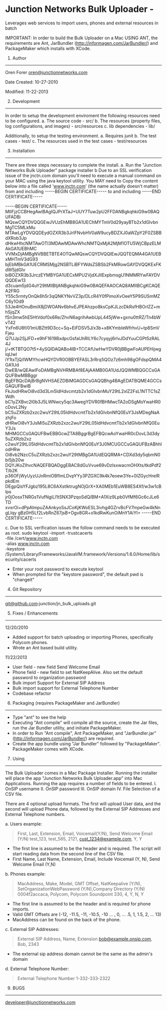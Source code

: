 Junction Networks Bulk Uploader -
===========================================================================================
Leverages web services to import users, phones and external resources in batch

IMPORTANT: In order to build the Bulk Uploader on a Mac USING ANT, the requirements are Ant,
JarBundler (http://informagen.com/JarBundler/) and PackageMaker which installs with XCode.

1. Author
---------------------------------------------------------------------------------------------
Oren Forer
oren@junctionnetworks.com

Date Created:
10-27-2010

Modified:
11-22-2013


2. Development
----------------------------------------------------------------------------------------------
In order to setup the development enviroment the following resources need to be configured.
a. The source code - src/
b. The resources (property files, log configurations,  and images) - src/resources
c. lib dependencies - lib/

Additionally, to setup the testing environment.
a. Requires junit
b. The test cases - test/
c. The resources used in the test cases  - test/resources


3. Installation
-----------------------------------------------------------------------------------------------
There are three steps necessary to complete the install.
a. Run the "Junction Networks Bulk Uploader" package installer
b  Due to an SSL verification issue of the jnctn.com domain you'll need to execute a manual
command on your MAC using the java keytool utility.  You MAY need to Copy the content below
into a file called 'www.jnctn.com' (the name actually doesn't matter) from and including
-----BEGIN CERTIFICATE-----  to and including -----END CERTIFICATE-----

-----BEGIN CERTIFICATE-----
MIIFjzCCBHegAwIBAgIQJPrXTaJ+UUY7Tuw2pU2FFDANBgkqhkiG9w0BAQUFADBi
MQswCQYDVQQGEwJVUzEhMB8GA1UEChMYTmV0d29yayBTb2x1dGlvbnMgTC5MLkMu
MTAwLgYDVQQDEydOZXR3b3JrIFNvbHV0aW9ucyBDZXJ0aWZpY2F0ZSBBdXRob3Jp
dHkwHhcNMTAwOTI3MDAwMDAwWhcNMTQxMjA2MjM1OTU5WjCBpzELMAkGA1UEBhMC
VVMxDjAMBgNVBBETBTE4OTQwMQswCQYDVQQIEwJQQTEQMA4GA1UEBxMHTmV3dG93
bjEbMBkGA1UECRMSMjg2NSBTLiBFYWdsZSBSb2FkMRowGAYDVQQKExFKdW5jdGlv
biBOZXR3b3JrczEYMBYGA1UECxMPU2VjdXJlIExpbmsgU1NMMRYwFAYDVQQDEw13
d3cuam5jdG4uY29tMIIBIjANBgkqhkiG9w0BAQEFAAOCAQ8AMIIBCgKCAQEA2FRG
Y55c5rmtyOnQk6h5r3qQNKYNvVZ3p/DLcR4Y0fPimoXvOeeY5P9SUSmMZC6y1Od9
53Je4HOnuBmiX8jDWOANv6bhvEJPEAhzpo8ksCpKJLzcDkRsfHBOrlZZ+mhSjqZX
fSn3mw5hE5HtVdof0x6Re/ZhvN6agrihAwbUpL445jWw+gxnu0ttRZ/Tn4bWvT42
YxFn6U8f/01mUBZtt9D3cc+Sq+EiFDSV5J/x3b+x8KYmbIeWfrhvU+tp8SmVFjeu
Q7UJp2SjJFD+e9hF1619BxdpcGsfaUhRlLY6c7cyqyj6rIvJDdYuuCGPt5zRAL4J
j/+tKTBTQO7t5+4ySQIDAQABo4IB+TCCAfUwHwYDVR0jBBgwFoAUPEHijwgIqUwl
iY1txTjQ/IWMYhcwHQYDVR0OBBYEFASL3rRrq1iQOz7z6mh98gOFdspQMA4GA1Ud
DwEB/wQEAwIFoDAMBgNVHRMBAf8EAjAAMB0GA1UdJQQWMBQGCCsGAQUFBwMBBggr
BgEFBQcDAjBrBgNVHSAEZDBiMGAGDCsGAQQBhg4BAgEDATBQME4GCCsGAQUFBwIB
FkJodHRwOi8vd3d3Lm5ldHdvcmtzb2x1dGlvbnMuY29tL2xlZ2FsL1NTTC1sZWdh
bC1yZXBvc2l0b3J5LWNwcy5qc3AwegYDVR0fBHMwcTA2oDSgMoYwaHR0cDovL2Ny
bC5uZXRzb2xzc2wuY29tL05ldHdvcmtTb2x1dGlvbnNfQ0EuY3JsMDegNaAzhjFo
dHRwOi8vY3JsMi5uZXRzb2xzc2wuY29tL05ldHdvcmtTb2x1dGlvbnNfQ0EuY3Js
MHMGCCsGAQUFBwEBBGcwZTA8BggrBgEFBQcwAoYwaHR0cDovL3d3dy5uZXRzb2xz
c2wuY29tL05ldHdvcmtTb2x1dGlvbnNfQ0EuY3J0MCUGCCsGAQUFBzABhhlodHRw
Oi8vb2NzcC5uZXRzb2xzc2wuY29tMBgGA1UdEQQRMA+CDXd3dy5qbmN0bi5jb20w
DQYJKoZIhvcNAQEFBQADggEBAC8dGuVvue69vDzIsxwacmOHXts/tkdPdf2T/b2K
p36OFjWyUyzUJnRmiOBflmLDvpYYy3PZGXC9k4k7eoew3Ye+0IZGycHrelRpkdEm
DEgpQisYFJgbz195L8C6AXstIktrugNOjGrX+XA0MEb1EuWB8ES4Xf/w3w1cBlps
jr0jOosxTNRGs1VufNgiLl1tSNX3PzqoSdQ/BM+A1Xiz9Lpb0VfMf6Gc6cJLe6TD
xvxrOi+dPpAImpuZAAnkyoSsJCoKjKWoESL3ivhg4GZrvBcFV7mpeGw4kNngLIqy
gBz0H5Lf2LvbRnZ67jsB+Ogv8GR+o1kdRwKunOiMnY1AiYI=
-----END CERTIFICATE-----

c. Due to SSL verification issues the follow command needs to be executed as root.
   sudo keytool -import -trustcacerts \
     -file <path-to-cert-file>/cert/www.jnctn.com \
	 -alias www.jnctn.com \
	 -keystore /System/Library/Frameworks/JavaVM.framework/Versions/1.6.0/Home/lib/security/cacerts

   - Enter your root password to execute keytool
   - When prompted for the "keystore password", the default pwd is "changeit"

4. Git Repository
---------------------------------------------------------------------------------------------
git@github.com:junction/jn_bulk_uploads.git

5. Fixes / Enhancements
---------------------------------------------------------------------------------------------

12/20/2010
- Added support for batch uploading or importing Phones, specifically Polycom phones.
- Wrote an Ant based build utility.

11/22/2013
- User field - new field Send Welcome Email
- Phone field - new field to set NatKeepAlive.  Also set the default password to
  organization password
- Bulk import Support for External SIP Address
- Bulk import support for External Telephone Number
- Codebase refactor

6. Packaging (requires PackageMaker and JarBundler)
---------------------------------------------------------------------------------------------
- Type "ant" to see the help
- Executing "Ant compile" will compile all the source, create the Jar files,
  run the Jar Bundler utility, and initiate PackageMaker.
- In order to Run "Ant compile", Ant PackageMaker,
  and "JarBundler.jar" (http://informagen.com/JarBundler/) are required.
- Create the app bundle using "Jar Bundler" followed by "PackageMaker".
  PackageMaker comes with XCode.

7. Using
---------------------------------------------------------------------------------------------
The Bulk Uploader comes in a Mac Package Installer.  Running the installer
will place the app "Junction Networks Bulk Uploader.app" into Mac Applications.
Running the app requires a number of fields to be entered.
I.   OnSIP username
II.  OnSIP password
III. OnSIP domain
IV.  File Selection of a CSV file.

There are 4 optional upload formats.  The first will upload User data, and the second will
upload Phone data, followed by the External SIP Addresses and External Telephone numbers.

a. Users example:
> First, Last, Extension, Email, Voicemail(Y/N), Send Welcome Email (Y/N)
> test_123, test_565, 2121, cust_1234@example.com, Y, Y

- The first line is assumed to be the header and is required.  The script will start
  reading data from the second line of the CSV file.
- First Name, Last Name, Extension, Email, Include Voicemail (Y, N), Send Welcome Email (Y,N)

b. Phones example:
> MacAddress, Make, Model, GMT Offset, NatKeepalive (Y/N), SetOrganizationWebPassword (Y/N),Company Directory (Y/N)
> 0004f2accaca, Polycom, Polycom Soundpoint 330, 4, Y, N, Y

- The first line is assumed to be the header and is required for phone imports.
- Valid GMT Offsets are (-12, -11.5, -11, -10.5, -10 ... , 0, ... .5, 1, 1.5, 2, ... 13)
- MacAddress can be found on the back of the phone.

c. External SIP Addresses:
> External SIP Address, Name, Extension
> bob@example.onsip.com, Bob, 2343

- The external sip address domain cannot be the same as the admin's domain

d. External Telephone Number:
> External Telephone Number
> 1-332-333-2322


9. BUGS
---------------------------------------------------------------------------------------------
developer@junctionnetworks.com



